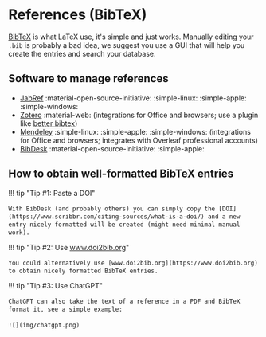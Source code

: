 
# References (BibTeX)


[BibTeX](https://en.wikipedia.org/wiki/BibTeX) is what LaTeX use, it's simple and just works.
Manually editing your `.bib` is probably a bad idea, we suggest you use a GUI that will help you create the entries and search your database.



## Software to manage references

  - [JabRef](http://jabref.sourceforge.net) :material-open-source-initiative: :simple-linux: :simple-apple: :simple-windows:
  - [Zotero](https://www.zotero.org/) :material-web: (integrations for Office and browsers; use a plugin like [better bibtex](https://retorque.re/zotero-better-bibtex/))
  - [Mendeley](https://www.mendeley.com/) :simple-linux: :simple-apple: :simple-windows: (integrations for Office and browsers; integrates with Overleaf professional accounts)
  - [BibDesk](https://bibdesk.sourceforge.io) :material-open-source-initiative:  :simple-apple:


## How to obtain well-formatted BibTeX entries 

!!! tip "Tip #1: Paste a DOI"

    With BibDesk (and probably others) you can simply copy the [DOI](https://www.scribbr.com/citing-sources/what-is-a-doi/) and a new entry nicely formatted will be created (might need minimal manual work).

!!! tip "Tip #2: Use www.doi2bib.org"

    You could alternatively use [www.doi2bib.org](https://www.doi2bib.org) to obtain nicely formatted BibTeX entries.

!!! tip "Tip #3: Use ChatGPT"

    ChatGPT can also take the text of a reference in a PDF and BibTeX format it, see a simple example:

    ![](img/chatgpt.png)